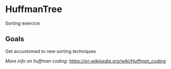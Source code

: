 # HuffmanTree
Sorting exercice

## Goals
Get accustomed to new sorting techniques

*More info on huffman coding: https://en.wikipedia.org/wiki/Huffman_coding*
